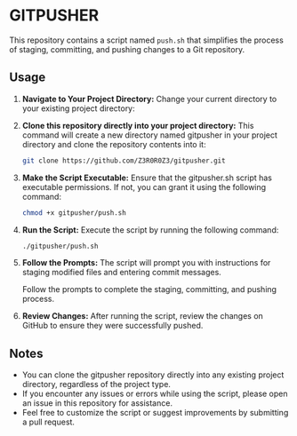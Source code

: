 # GITPUSHER

This repository contains a script named `push.sh` that simplifies the process of staging, committing, and pushing changes to a Git repository.

## Usage

1. **Navigate to Your Project Directory:**
Change your current directory to your existing project directory:
   
2. **Clone this repository directly into your project directory:** 
This command will create a new directory named gitpusher in your project directory and clone the repository contents into it:

   ```bash
   git clone https://github.com/Z3R0R0Z3/gitpusher.git
   ```

3. **Make the Script Executable:**
Ensure that the gitpusher.sh script has executable permissions. If not, you can grant it using the following command:

   ```bash
   chmod +x gitpusher/push.sh
   ```
   
4. **Run the Script:**
Execute the script by running the following command:
   ```bash
   ./gitpusher/push.sh
   ```


5. **Follow the Prompts:**
The script will prompt you with instructions for staging modified files and entering commit messages.

     Follow the prompts to complete the staging, committing, and pushing process.

6. **Review Changes:**
After running the script, review the changes on GitHub to ensure they were successfully pushed.


## Notes
- You can clone the gitpusher repository directly into any existing project directory, regardless of the project type.
- If you encounter any issues or errors while using the script, please open an issue in this repository for assistance.
- Feel free to customize the script or suggest improvements by submitting a pull request.

